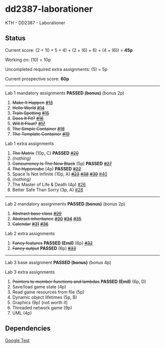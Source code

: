 dd2387-laborationer
===================

KTH - DD2387 - Laborationer


Status
------

Current score: (2 + 10 + 5 + 4) + (2 + (6) + 6) + (4 + (6)) = **45p**

Working on: (10) = 10p

Uncompleted required extra assignments: (5) = 5p

Current prospective score: **60p**

---

Lab 1 mandatory assignments **PASSED (bonus)** (bonus 2p)

 1. ~~Make It Happen~~ [~~#13~~](https://github.com/ZetaTwo/dd2387-laborationer/issues/13)
 2. ~~Hello World~~ [~~#14~~](https://github.com/ZetaTwo/dd2387-laborationer/issues/14)
 3. ~~Train Spotting~~ [~~#15~~](https://github.com/ZetaTwo/dd2387-laborationer/issues/15)
 4. ~~Does It Fit?~~ [~~#16~~](https://github.com/ZetaTwo/dd2387-laborationer/issues/16)
 5. ~~Will It Float?~~ [~~#17~~](https://github.com/ZetaTwo/dd2387-laborationer/issues/17)
 6. ~~The Simple Container~~ [~~#18~~](https://github.com/ZetaTwo/dd2387-laborationer/issues/18)
 7. ~~The Template Container~~ [~~#19~~](https://github.com/ZetaTwo/dd2387-laborationer/issues/19)

Lab 1 extra assignments

 1. ~~The Matrix~~ (10p, C) **PASSED** [~~#20~~](https://github.com/ZetaTwo/dd2387-laborationer/issues/20)
 2. *(nothing)*
 3. ~~Concurrency Is The New Black~~ (5p) **PASSED** [~~#27~~](https://github.com/ZetaTwo/dd2387-laborationer/issues/27)
 4. ~~The Hypercube~~ (4p) **PASSED** [~~#22~~](https://github.com/ZetaTwo/dd2387-laborationer/issues/22)
 5. Space Is Not Infinite (10p, A) [~~#23~~](https://github.com/ZetaTwo/dd2387-laborationer/issues/23) [~~#38~~](https://github.com/ZetaTwo/dd2387-laborationer/issues/38) [~~#39~~](https://github.com/ZetaTwo/dd2387-laborationer/issues/39) [#40](https://github.com/ZetaTwo/dd2387-laborationer/issues/40)
 6. *(nothing)*
 7. The Master of Life & Death (4p) [#26](https://github.com/ZetaTwo/dd2387-laborationer/issues/26)
 8. Better Safe Than Sorry (3p, A) [#28](https://github.com/ZetaTwo/dd2387-laborationer/issues/28)

---

Lab 2 mandatory assignments **PASSED (bonus)** (bonus 2p)

 1. ~~Abstract base class~~ [~~#29~~](https://github.com/ZetaTwo/dd2387-laborationer/issues/29)
 2. ~~Abstract inheritance~~ [~~#30~~](https://github.com/ZetaTwo/dd2387-laborationer/issues/30) [~~#34~~](https://github.com/ZetaTwo/dd2387-laborationer/issues/34) [~~#35~~](https://github.com/ZetaTwo/dd2387-laborationer/issues/35)
 3. ~~Calendar~~ [~~#31~~](https://github.com/ZetaTwo/dd2387-laborationer/issues/31) [~~#36~~](https://github.com/ZetaTwo/dd2387-laborationer/issues/36)

Lab 2 extra assignments

 1. ~~Fancy features~~ **PASSED (Emil)** (6p) [~~#32~~](https://github.com/ZetaTwo/dd2387-laborationer/issues/32)
 2. ~~Fancy output~~ **PASSED** (6p) [~~#33~~](https://github.com/ZetaTwo/dd2387-laborationer/issues/33)

---

Lab 3 base assignment **PASSED (bonus)** (bonus 4p)

Lab 3 extra assignments

 1. ~~Pointers to member functions and lambdas~~ **PASSED (Emil)** (6p, D)
 2. Save/load game state (4p)
 3. Read game resources from file (5p)
 4. Dynamic object lifetimes (5p, B)
 5. Graphics (9p) (not worth it)
 6. Threaded network game (9p)
 7. UML (4p)


Dependencies
------------

[Google Test](https://code.google.com/p/googletest)
